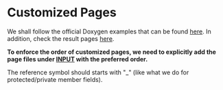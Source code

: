 # Customized Pages #

We shall follow the official Doxygen examples that can be found [here](https://github.com/doxygen/doxygen/tree/master/doc). In addition, check the result pages [here](http://www.stack.nl/~dimitri/doxygen/manual/index.html).

**To enforce the order of customized pages, we need to explicitly add the page files under [INPUT](https://bitbucket.org/numgeom/ahmesh/src/1b24f6796a6275b4d5226335184326fb3132abc2/docs/doxygen/Doxyfile?at=master&fileviewer=file-view-default#Doxyfile-794) with the preferred order.**

The reference symbol should starts with "_" (like what we do for protected/private member fields).
